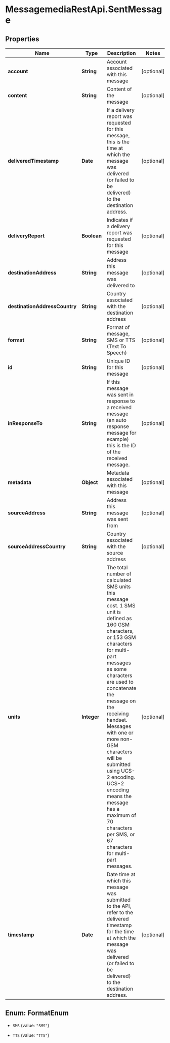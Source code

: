 # MessagemediaRestApi.SentMessage

## Properties
Name | Type | Description | Notes
------------ | ------------- | ------------- | -------------
**account** | **String** | Account associated with this message | [optional] 
**content** | **String** | Content of the message | [optional] 
**deliveredTimestamp** | **Date** | If a delivery report was requested for this message, this is the time at which the message was delivered (or failed to be delivered) to the destination address. | [optional] 
**deliveryReport** | **Boolean** | Indicates if a delivery report was requested for this message | [optional] 
**destinationAddress** | **String** | Address this message was delivered to | [optional] 
**destinationAddressCountry** | **String** | Country associated with the destination address | [optional] 
**format** | **String** | Format of message, SMS or TTS (Text To Speech) | [optional] 
**id** | **String** | Unique ID for this message | [optional] 
**inResponseTo** | **String** | If this message was sent in response to a received message (an auto response message for example) this is the ID of the received message. | [optional] 
**metadata** | **Object** | Metadata associated with this message | [optional] 
**sourceAddress** | **String** | Address this message was sent from | [optional] 
**sourceAddressCountry** | **String** | Country associated with the source address | [optional] 
**units** | **Integer** | The total number of calculated SMS units this message cost. 1 SMS unit is defined as 160 GSM characters, or 153 GSM characters for multi-part messages as some characters are used to concatenate the message on the receiving handset. Messages with one or more non-GSM characters will be submitted using UCS-2 encoding. UCS-2 encoding means the message has a maximum of 70 characters per SMS, or 67 characters for multi-part messages. | [optional] 
**timestamp** | **Date** | Date time at which this message was submitted to the API, refer to the delivered timestamp for the time at which the message was delivered (or failed to be delivered) to the destination address. | [optional] 


<a name="FormatEnum"></a>
## Enum: FormatEnum


* `SMS` (value: `"SMS"`)

* `TTS` (value: `"TTS"`)




